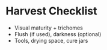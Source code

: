 ﻿# Harvest Checklist

- Visual maturity + trichomes
- Flush (if used), darkness (optional)
- Tools, drying space, cure jars

